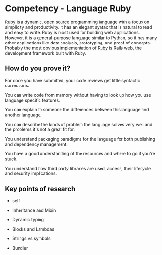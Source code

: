 # Competency - Language Ruby

Ruby is a dynamic, open source programming language with a focus on simplicity and productivity. It has an elegant syntax that is natural to read and easy to write.
Ruby is most used for building web applications. However, it is a general-purpose language similar to Python, so it has many other applications like data analysis, prototyping, and proof of concepts. Probably the most obvious implementation of Ruby is Rails web, the development framework built with Ruby.

## How do you prove it?

For code you have submitted, your code reviews get little syntactic corrections.

You can write code from memory without having to look up how you use language specific features.

You can explain to someone the differences between this language and another language.

You can describe the kinds of problem the language solves very well and the problems it's not a great fit for.

You understand packaging paradigms for the language for both publishing and dependency management.

You have a good understanding of the resources and where to go if you're stuck.

You understand how third party libraries are used, access, their lifecycle and security implications.

## Key points of research

* self

* Inheritance and Mixin

* Dynamic typing

* Blocks and Lambdas

* Strings vs symbols

* Bundler
